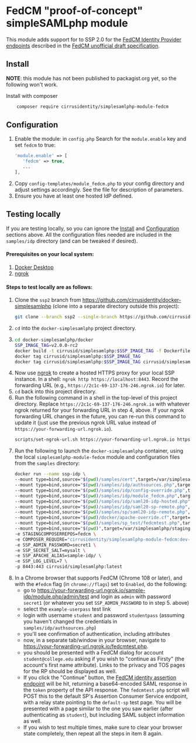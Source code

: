 # FedCM "proof-of-concept" simpleSAMLphp module

This module adds support for to SSP 2.0 for the [FedCM Identity Provider endpoints](https://fedidcg.github.io/FedCM/#idp-api) described in the [FedCM unofficial draft specification](https://fedidcg.github.io/FedCM/).


## Install

**NOTE**: this module has not been published to packagist.org yet, so the following won't work.

Install with composer

```bash
    composer require cirrusidentity/simplesamlphp-module-fedcm
```

## Configuration

  1. Enable the module: in `config.php`
  Search for the `module.enable` key and set `fedcm` to true:
     ```php
     'module.enable' => [
        'fedcm' => true,
        ...
     ],
     ```
  2. Copy `config-templates/module_fedcm.php` to your config directory and adjust settings accordingly. See the file for description of parameters.
  3. Ensure you have at least one hosted IdP defined.

## Testing locally

If you are testing locally, so you can ignore the [Install](#install) and [Configuration](#configuration) sections above. All the configuration files needed are included in the `samples/idp` directory (and can be tweaked if desired).

#### Prerequisites on your local system:

  1. [Docker Desktop](https://www.docker.com/products/docker-desktop/)
  2. [ngrok](https://ngrok.com/)

#### Steps to test locally are as follows:

  1. Clone the `ssp2` branch from https://github.com/cirrusidentity/docker-simplesamlphp (clone into a separate directory outside this project):
     ```bash
     git clone --branch ssp2 --single-branch https://github.com/cirrusidentity/docker-simplesamlphp.git
     ```
  2. `cd` into the `docker-simplesamlphp` project directory.
  3. 
     ```bash
     cd docker-simplesamlphp/docker
     SSP_IMAGE_TAG=v2.0.0-rc2
     docker build -t cirrusid/simplesamlphp:$SSP_IMAGE_TAG -f Dockerfile .
     docker tag cirrusid/simplesamlphp:$SSP_IMAGE_TAG
     docker tag cirrusid/simplesamlphp:$SSP_IMAGE_TAG cirrusid/simplesamlphp:latest
     ```
  4. Now use [ngrok](https://ngrok.com/) to create a hosted HTTPS proxy for your local SSP instance. In a shell: `ngrok http https://localhost:8443`. Record the forwarding URL (e.g., `https://2c1c-69-137-176-246.ngrok.io`) for later.
  5. `cd` back into this project directory.
  6. Run the following command in a shell in the top-level of this project directory. Replace `https://2c1c-69-137-176-246.ngrok.io` with whatever ngrok returned for your forwarding URL in step 4, above. If your ngrok forwarding URL changes in the future, you can re-run this command to update it (just use the previous ngrok URL value instead of `https://your-forwarding-url.ngrok.io`).
     ```bash
     scripts/set-ngrok-url.sh https://your-forwarding-url.ngrok.io https://2c1c-69-137-176-246.ngrok.io
     ```
  7. Run the following to launch the `docker-simplesamlphp` container, using the local `simplesamlphp-module-fedcm` module and configuration files from the `samples` directory:
     ```bash
     docker run --name ssp-idp \    
     --mount type=bind,source="$(pwd)/samples/cert",target=/var/simplesamlphp/cert,readonly \
     --mount type=bind,source="$(pwd)/samples/idp/authsources.php",target=/var/simplesamlphp/config/authsources.php,readonly \
     --mount type=bind,source="$(pwd)/samples/idp/config-override.php",target=/var/simplesamlphp/config/config-override.php,readonly \
     --mount type=bind,source="$(pwd)/samples/idp/module_fedcm.php",target=/var/simplesamlphp/config/module_fedcm.php,readonly \
     --mount type=bind,source="$(pwd)/samples/idp/saml20-idp-hosted.php",target=/var/simplesamlphp/metadata/saml20-idp-hosted.php,readonly \
     --mount type=bind,source="$(pwd)/samples/idp/saml20-sp-remote.php",target=/var/simplesamlphp/metadata/saml20-sp-remote.php,readonly \
     --mount type=bind,source="$(pwd)/samples/sp/saml20-idp-remote.php",target=/var/simplesamlphp/metadata/saml20-idp-remote.php,readonly \
     --mount type=bind,source="$(pwd)/docker/apache-override.cf",target=/etc/apache2/sites-enabled/ssp-override.cf,readonly \
     --mount type=bind,source="$(pwd)/samples/sp_test/fedcmtest.php",target=/var/www/fedcmtest.php,readonly \
     --mount type=bind,source="$(pwd)",target=/var/simplesamlphp/staging-modules/fedcm,readonly \
     -e STAGINGCOMPOSERREPOS=fedcm \
     -e COMPOSER_REQUIRE="cirrusidentity/simplesamlphp-module-fedcm:dev-main" \
     -e SSP_ADMIN_PASSWORD=secret1 \
     -e SSP_SECRET_SALT=mysalt \
     -e SSP_APACHE_ALIAS=sample-idp/ \
     -e SSP_LOG_LEVEL=7 \
     -p 8443:443 cirrusid/simplesamlphp:latest
     ```
  8.  In a Chrome browser that supports FedCM (Chrome 108 or later), and with the `#fedcm` flag (in `chrome://flags`) set to `Enabled`, do the following:
      - go to https://your-forwarding-url.ngrok.io/sample-idp/module.php/admin/test and login as `admin` with password `secret1` (or whatever you set `SSP_ADMIN_PASSWORD` to in step 5. above)
      - select the `example-userpass` test link
      - login with username `student` and password `studentpass` (assuming you haven't changed the credentials in `samples/idp/authsources.php`)
      - you'll see confirmation of authentication, including attributes
      - now, in a separate tab/window in your browser, navigate to https://your-forwarding-url.ngrok.io/fedcmtest.php.
      - you should be presented with a FedCM dialog for account `student@college.edu` asking if you wish to "continue as Firsty" (the account's first name attribute). Links to the privacy and TOS pages for the RP should be displayed as well.
      - If you click the "Continue" button, the [FedCM identity assertion endpoint](https://fedidcg.github.io/FedCM/#idp-api-id-assertion-endpoint) will be hit, returning a base64-encoded SAML response in the `token` property of the API response. The `fedcmtest.php` script will POST this to the default SP's Assertion Consumer Service endpoint, with a relay state pointing to the `default-sp` test page. You will be presented with a page similar to the one you saw earlier (after authenticating as `student`), but including SAML subject information as well.
      - If you wish to test multiple times, make sure to clear your browser state completely, then repeat all the steps in item 8 again.
 